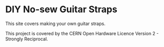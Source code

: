 # DIY No-sew Guitar Straps

This site covers making your own guitar straps.

This project is covered by the CERN Open Hardware Licence Version 2 - Strongly Reciprocal.
